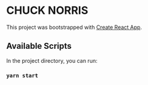 # CHUCK NORRIS

This project was bootstrapped with [Create React App](https://github.com/facebook/create-react-app).

## Available Scripts

In the project directory, you can run:

### `yarn start`

